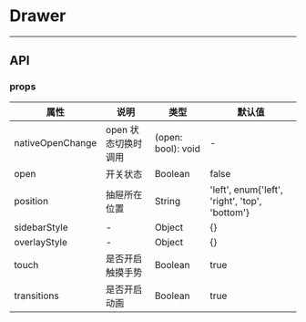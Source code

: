 # Drawer
---

## API

### props

属性 | 说明 | 类型 | 默认值
----|-----|------|------
| nativeOpenChange | open 状态切换时调用 | (open: bool): void | - |
| open | 开关状态 | Boolean | false |
| position | 抽屉所在位置 | String | 'left', enum{'left', 'right', 'top', 'bottom'} |
| sidebarStyle | - | Object | {} |
| overlayStyle | - | Object | {} |
| touch | 是否开启触摸手势 | Boolean | true |
| transitions | 是否开启动画 | Boolean | true |

